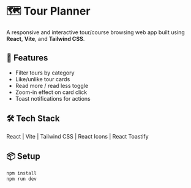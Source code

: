 # 🗺️ Tour Planner

A responsive and interactive tour/course browsing web app built using **React**, **Vite**, and **Tailwind CSS**.

## 🚀 Features
- Filter tours by category
- Like/unlike tour cards
- Read more / read less toggle
- Zoom-in effect on card click
- Toast notifications for actions

## 🛠️ Tech Stack
React | Vite | Tailwind CSS | React Icons | React Toastify

## 📦 Setup
```bash
npm install
npm run dev

